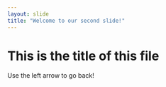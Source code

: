 ```yaml
---
layout: slide
title: "Welcome to our second slide!"
---
```

# This is the title of this file
Use the left arrow to go back!
